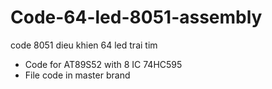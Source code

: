 # Code-64-led-8051-assembly
code 8051 dieu khien 64 led trai tim  
- Code for AT89S52 with 8 IC 74HC595 
- File code in master brand 

